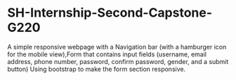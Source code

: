 # SH-Internship-Second-Capstone-G220
A simple responsive webpage with a Navigation bar  (with a hamburger icon for the mobile view),Form that contains input fields (username, email address, phone number, password, confirm password, gender, and a submit button)   Using bootstrap to make the form section responsive.
